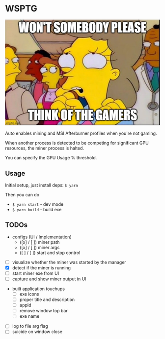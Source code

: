 # WSPTG

![57v9o2.jpg](57v9o2.jpg)

Auto enables mining and MSI Afterburner profiles when you're not gaming.

When another process is detected to be competing for significant GPU resources, the miner process is halted.

You can specify the GPU Usage % threshold.

## Usage

Initial setup, just install deps: `$ yarn`

Then you can do
- `$ yarn start` - dev mode
- `$ yarn build` - build exe


## TODOs

- configs (UI / Implementation)
    - ([x] / [ ]) miner path
    - ([x] / [ ]) miner args
    - ([ ] / [ ]) start and stop control
- [ ] visualize whether the miner was started by the manager
- [x] detect if the miner is running
- [ ] start miner exe from UI
- [ ] capture and show miner output in UI
- built application touchups
    - [ ] exe icons
    - [ ] proper title and description
    - [ ] appId
    - [ ] remove window top bar
    - [ ] exe name
- [ ] log to file arg flag
- [ ] suicide on window close
